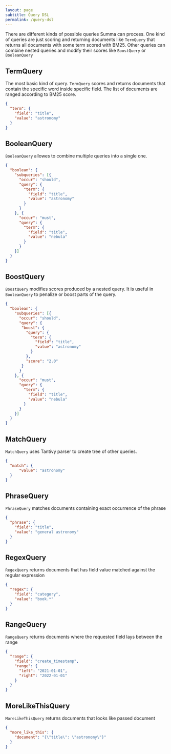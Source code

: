 ```yaml
---
layout: page
subtitle: Query DSL
permalink: /query-dsl
---
```


There are different kinds of possible queries Summa can process. 
One kind of queries are just scoring and returning documents like `TermQuery` 
that returns all documents with some term scored with BM25. Other queries can
combine nested queries and modify their scores like `BoostQuery` or `BooleanQuery`

## TermQuery
The most basic kind of query. 
`TermQuery` scores and returns documents that contain the specific word inside specific field.
The list of documents are ranged according to BM25 score.

```json 
{
  "term": {
    "field": "title", 
    "value": "astronomy"
  }
}
```

## BooleanQuery
`BooleanQuery` allowes to combine multiple queries into a single one.
```json 
{
  "boolean": {
    "subqueries": [{
      "occur": "should",
      "query": {
        "term": {
          "field": "title",
          "value": "astronomy"
        }
      }
    }, {
      "occur": "must", 
      "query": {
        "term": {
          "field": "title",
          "value": "nebula"
        }
      }
    }]
  }
}
```

## BoostQuery
`BoostQuery` modifies scores produced by a nested query. It is useful in `BooleanQuery` to penalize or boost
parts of the query.
```json
{
  "boolean": {
    "subqueries": [{
      "occur": "should",
      "query": {
       "boost": {
         "query": {
           "term": {
             "field": "title",
             "value": "astronomy"
           }
         },
         "score": "2.0"
       }
      }
    }, {
      "occur": "must", 
      "query": {
        "term": {
          "field": "title",
          "value": "nebula"
        }
      }
    }]
  }
}
```

## MatchQuery
`MatchQuery` uses Tantivy parser to create tree of other queries. 
```json
{
  "match": {
      "value": "astronomy"
  }
}
```

## PhraseQuery
`PhraseQuery` matches documents containing exact occurrence of the phrase
```json
{
  "phrase": {
    "field": "title",
    "value": "general astronomy"
  }
}
```

## RegexQuery
`RegexQuery` returns documents that has field value matched against the regular expression
```json
{
  "regex": {
    "field": "category",
    "value": "book.*"
  }
}
```

## RangeQuery
`RangeQuery` returns documents where the requested field lays between the range

```json
{
  "range": {
    "field": "create_timestamp",
    "range": {
      "left": "2021-01-01",
      "right": "2022-01-01"
    }  
  }
}
```

## MoreLikeThisQuery
`MoreLikeThisQuery` returns documents that looks like passed document

```json
{
  "more_like_this": {
    "document": "{\"title\": \"astronomy\"}"
  }
}
```